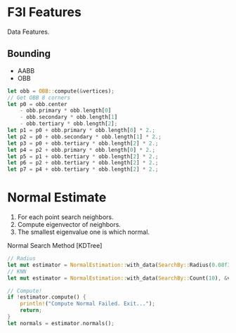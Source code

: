 # F3l Features
Data Features.

## Bounding
* AABB
* OBB
```rust
let obb = OBB::compute(&vertices);
// Get OBB 8 corners
let p0 = obb.center
    - obb.primary * obb.length[0]
    - obb.secondary * obb.length[1]
    - obb.tertiary * obb.length[2];
let p1 = p0 + obb.primary * obb.length[0] * 2.;
let p2 = p0 + obb.secondary * obb.length[1] * 2.;
let p3 = p0 + obb.tertiary * obb.length[2] * 2.;
let p4 = p2 + obb.primary * obb.length[0] * 2.;
let p5 = p1 + obb.tertiary * obb.length[2] * 2.;
let p6 = p2 + obb.tertiary * obb.length[2] * 2.;
let p7 = p4 + obb.tertiary * obb.length[2] * 2.;
```

# Normal Estimate
1. For each point search neighbors.
2. Compute eigenvector of neighbors.
3. The smallest eigenvalue one is which normal.

Normal Search Method [KDTree]
```rust
// Radius
let mut estimator = NormalEstimation::with_data(SearchBy::Radius(0.08f32), &vertices);
// KNN
let mut estimator = NormalEstimation::with_data(SearchBy::Count(10), &vertices);
```
```rust
// Compute!
if !estimator.compute() {
    println!("Compute Normal Failed. Exit...");
    return;
}
let normals = estimator.normals();
```
